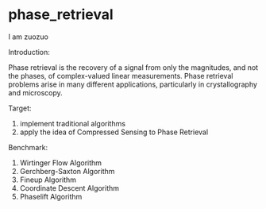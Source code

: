 # phase_retrieval

I am zuozuo

Introduction:

Phase retrieval is the recovery of a signal from only the magnitudes, and not the phases, of complex-valued linear measurements. Phase retrieval problems arise in many different applications, particularly in crystallography and microscopy.

Target:
1. implement traditional algorithms
2. apply the idea of Compressed Sensing to Phase Retrieval

Benchmark:
1. Wirtinger Flow Algorithm
2. Gerchberg-Saxton Algorithm
3. Fineup Algorithm
4. Coordinate Descent Algorithm
5. Phaselift Algorithm


